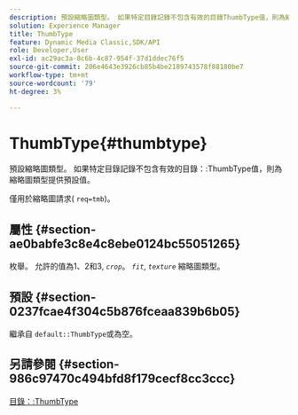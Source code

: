 ```yaml
---
description: 預設縮略圖類型。 如果特定目錄記錄不包含有效的目錄ThumbType值，則為縮略圖類型提供預設值。
solution: Experience Manager
title: ThumbType
feature: Dynamic Media Classic,SDK/API
role: Developer,User
exl-id: ac29ac3a-8c6b-4c87-954f-37d1ddec76f5
source-git-commit: 206e4643e3926cb85b4be2189743578f88180be7
workflow-type: tm+mt
source-wordcount: '79'
ht-degree: 3%

---
```


# ThumbType{#thumbtype}

預設縮略圖類型。 如果特定目錄記錄不包含有效的目錄：:ThumbType值，則為縮略圖類型提供預設值。

僅用於縮略圖請求( `req=tmb`)。

## 屬性 {#section-ae0babfe3c8e4c8ebe0124bc55051265}

枚舉。 允許的值為1、2和3, *`crop`*。 *`fit`*, *`texture`* 縮略圖類型。

## 預設 {#section-0237fcae4f304c5b876fceaa839b6b05}

繼承自 `default::ThumbType`或為空。

## 另請參閱 {#section-986c97470c494bfd8f179cecf8cc3ccc}

[目錄：:ThumbType](../../../../../is-api/image-catalog/image-serving-api-ref/c-image-catalog-reference/c-image-svg-data-reference/c-image-data-reference/r-thumbtype-cat.md#reference-41149ddffc8749cba2f8d9c8e2611e03)
